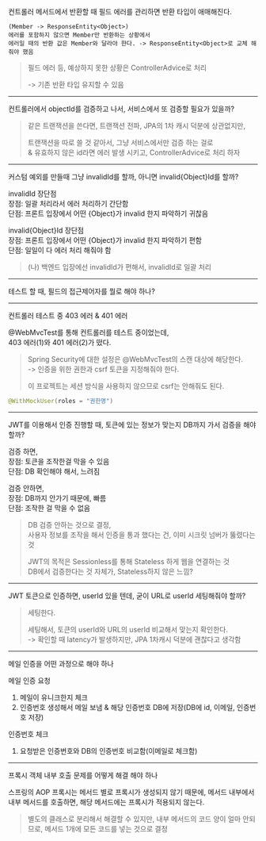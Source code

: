 컨트롤러 메서드에서 반환할 때 필드 에러를 관리하면 반환 타입이 애매해진다.

    (Member -> ResponseEntity<Object>)
    에러를 포함하지 않으면 Member만 반환하는 상황에서
    에러일 때의 반환 값은 Member와 달라야 한다. -> ResponseEntity<Object>로 교체 해줘야 했음

> 필드 에러 등, 예상하지 못한 상황은 ControllerAdvice로 처리
> 
> -> 기존 반환 타입 유지할 수 있음

---

컨트롤러에서 objectId를 검증하고 나서, 서비스에서 또 검증할 필요가 있을까?

> 같은 트랜잭션을 쓴다면, 트랜잭션 전파, JPA의 1차 캐시 덕분에 상관없지만,
> 
> 트랜잭션을 따로 쓸 것 같아서, 그냥 서비스에서만 검증 하는 걸로<br>
> & 유효하지 않은 id라면 에러 발생 시키고, ControllerAdvice로 처리 하자

---

커스텀 예외를 만들때 그냥 invalidId를 할까, 아니면 invalid{Object}Id를 할까?

invalidId 장단점<br>
장점: 일괄 처리라서 에러 처리하기 간단함<br>
단점: 프론트 입장에서 어떤 {Object}가 invalid 한지 파악하기 귀찮음

invalid{Object}Id 장단점<br>
장점: 프론트 입장에서 어떤 {Object}가 invalid 한지 파악하기 편함<br>
단점: 일일이 다 에러 처리 해줘야 함

> (나) 백엔드 입장에선 invalidId가 편해서, invalidId로 일괄 처리

---

테스트 할 때, 필드의 접근제어자를 뭘로 해야 하나?

---

컨트롤러 테스트 중 403 에러 & 401 에러

@WebMvcTest를 통해 컨트롤러를 테스트 중이었는데,  
403 에러(1)와 401 에러(2)가 떴다.

> Spring Security에 대한 설정은 @WebMvcTest의 스캔 대상에 해당한다.  
> -> 인증을 위한 권한과 csrf 토큰을 지정해줘야 한다.
> 
> 이 프로젝트는 세션 방식을 사용하지 않으므로 csrf는 안해줘도 된다.

```java
@WithMockUser(roles = "권한명")
```

---

JWT를 이용해서 인증 진행할 때, 토큰에 있는 정보가 맞는지 DB까지 가서 검증을 해야 할까?

검증 하면,   
장점: 토큰을 조작한걸 막을 수 있음  
단점: DB 확인해야 해서, 느려짐   

검증 안하면,  
장점: DB까지 안가기 때문에, 빠름  
단점: 조작한 걸 막을 수 없음  

> DB 검증 안하는 것으로 결정,  
> 사용자 정보를 조작을 해서 인증을 통과 했다는 건, 이미 시크릿 넘버가 뚫렸다는 것  
> 
> JWT의 목적은 Sessionless를 통해 Stateless 하게 웹을 연결하는 것  
> DB에서 검증한다는 것 자체가, Stateless하지 않은 느낌?

---

JWT 토큰으로 인증하면, userId 있을 텐데, 굳이 URL로 userId 세팅해줘야 할까?

> 세팅한다.
> 
> 세팅해서, 토큰의 userId와 URL의 userId 비교해서 맞는지 확인한다.  
> -> 확인할 때 latency가 발생하지만, JPA 1차캐시 덕분에 괜찮다고 생각함

---

메일 인증을 어떤 과정으로 해야 하나

메일 인증 요청
1. 메일이 유니크한지 체크
2. 인증번호 생성해서 메일 보냄 & 해당 인증번호 DB에 저장(DB에 id, 이메일, 인증번호 저장)

인증번호 체크
1. 요청받은 인증번호와 DB의 인증번호 비교함(이메일로 체크함)

---

프록시 객체 내부 호출 문제를 어떻게 해결 해야 하나

스프링의 AOP 프록시는 메서드 별로 프록시가 생성되지 않기 때문에, 메서드 내부에서 내부 메서드를 호출하면, 해당 메서드에는 프록시가 적용되지 않는다.

> 별도의 클래스로 분리해서 해결할 수 있지만, 내부 메서드의 코드 양이 얼마 안되므로, 
> 메서드 1개에 모든 코드를 넣는 것으로 결정